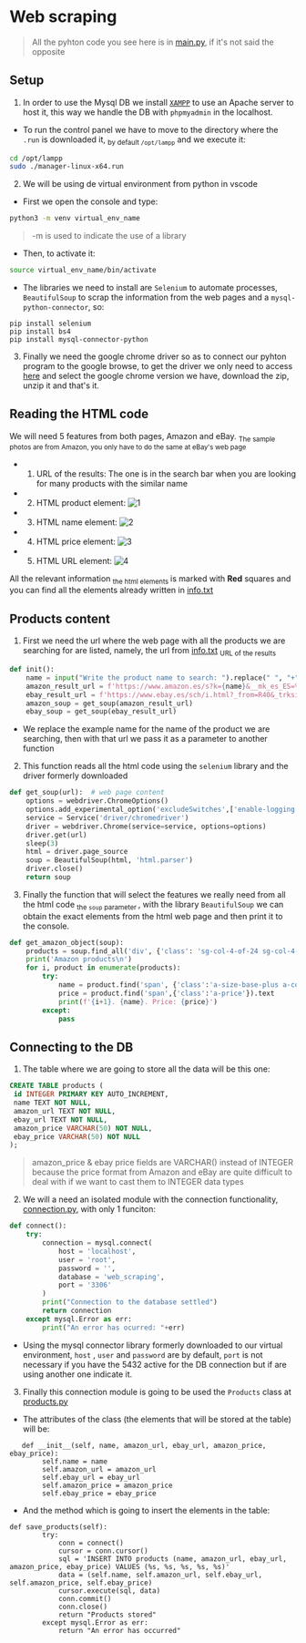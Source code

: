 # Web scraping

> All the pyhton code you see here is in [main.py](main.py), if it's not said the opposite

## Setup
1. In order to use the Mysql DB we install [`XAMPP`](https://www.apachefriends.org/es/index.html) to use an Apache server to host it, this way we handle the DB with ``phpmyadmin`` in the localhost.
- To run the control panel we have to move to the directory where the ``.run`` is downloaded it, <sub>by default `/opt/lampp`</sub> and we execute it:
```bash
cd /opt/lampp
sudo ./manager-linux-x64.run
```

2. We will be using de virtual environment from python in vscode
- First we open the console and type:
```bash
python3 -m venv virtual_env_name
```
> -m is used to indicate the use of a library
- Then, to activate it:
```bash
source virtual_env_name/bin/activate
```
- The libraries we need to install are `Selenium` to automate processes, `BeautifulSoup` to scrap the information from the web pages and a ``mysql-python-connector``, so:
```shell
pip install selenium
pip install bs4
pip install mysql-connector-python
```
3. Finally we need the google chrome driver so as to connect our pyhton program to the google browse, to get the driver we only need to access [here](https://sites.google.com/chromium.org/driver/downloads) and select the google chrome version we have, download the zip, unzip it and that's it.

## Reading the HTML code
We will need 5 features from both pages, Amazon and eBay. <sub> The sample photos are from Amazon, you only have to do the same at eBay's web page </sub>
- 1. URL of the results: The one is in the search bar when you are looking for many products with the similar name
- 2. HTML product element:
 ![1](https://github.com/RogerCL24/Web-Scraping/assets/90930371/9be528f9-3500-48d4-acc6-2470aa9968f6)
 
- 3. HTML name element:
 ![2](https://github.com/RogerCL24/Web-Scraping/assets/90930371/ab2bc512-556d-4529-97bc-1636a835910a)
   
- 4. HTML price element:
 ![3](https://github.com/RogerCL24/Web-Scraping/assets/90930371/ae46b69d-8b52-4aa3-8514-1ff216de5dcd)

- 5. HTML URL element:
![4](https://github.com/RogerCL24/Web-Scraping/assets/90930371/3eda05f2-50d2-4a5c-b67a-8bacbdef1ab3)

All the relevant information <sub> the html elements </sub> is marked with **Red** squares and you can find all the elements already written in [info.txt](info.txt)

## Products content
1. First we need the url where the web page with all the products we are searching for are listed, namely, the url from [info.txt](info.txt) <sub> URL of the results </sub>
```python
def init():
    name = input("Write the product name to search: ").replace(" ", "+")
    amazon_result_url = f'https://www.amazon.es/s?k={name}&__mk_es_ES=%C3%85M%C3%85%C5%BD%C3%95%C3%91&crid=N76EZZXYML22&sprefix={name}%2Caps%2C107&ref=nb_sb_noss_1'
    ebay_result_url = f'https://www.ebay.es/sch/i.html?_from=R40&_trksid=p2334524.m570.l1313&_nkw={name}&_sacat=0&LH_TitleDesc=0&_odkw=c922&_osacat=0'
    amazon_soup = get_soup(amazon_result_url)
    ebay_soup = get_soup(ebay_result_url)
```
- We replace the example name for the name of the product we are searching, then with that url we pass it as a parameter to another function

2. This function reads all the html code using the ``selenium`` library and the driver formerly downloaded
```python
def get_soup(url):  # web page content 
    options = webdriver.ChromeOptions()
    options.add_experimental_option('excludeSwitches',['enable-logging'])
    service = Service('driver/chromedriver')
    driver = webdriver.Chrome(service=service, options=options)
    driver.get(url)
    sleep(3)
    html = driver.page_source
    soup = BeautifulSoup(html, 'html.parser')
    driver.close()
    return soup
```

3. Finally the function that will select the features we really need from all the html code <sub> the `soup` parameter </sub>, with the library ``BeautifulSoup`` we can obtain the exact elements from the html web page and then print it to the console.

```python
def get_amazon_object(soup):
    products = soup.find_all('div', {'class': 'sg-col-4-of-24 sg-col-4-of-12 s-result-item s-asin sg-col-4-of-16 sg-col s-widget-spacing-small sg-col-4-of-20'})
    print('Amazon products\n')
    for i, product in enumerate(products):
        try:
            name = product.find('span', {'class':'a-size-base-plus a-color-base a-text-normal'}).text
            price = product.find('span',{'class':'a-price'}).text
            print(f'{i+1}. {name}. Price: {price}')
        except:
            pass
```

## Connecting to the DB

1. The table where we are going to store all the data will be this one:
```SQL
CREATE TABLE products (
 id INTEGER PRIMARY KEY AUTO_INCREMENT,
 name TEXT NOT NULL,
 amazon_url TEXT NOT NULL,
 ebay_url TEXT NOT NULL,
 amazon_price VARCHAR(50) NOT NULL,
 ebay_price VARCHAR(50) NOT NULL
);
```
> amazon_price & ebay price fields are VARCHAR() instead of INTEGER because the price format from Amazon and eBay are quite difficult to deal with if we want to cast them to INTEGER data types

2. We will a need an isolated module with the connection functionality, [connection.py](connection.py), with only 1 funciton:
```python
def connect():
    try:
        connection = mysql.connect(
            host = 'localhost',
            user = 'root',
            password = '',
            database = 'web_scraping',
            port = '3306'
        )
        print("Connection to the database settled")
        return connection
    except mysql.Error as err:
        print("An error has ocurred: "+err)
```
- Using the mysql connector library formerly downloaded to our virtual environment, `host` , `user` and `password` are by default, `port` is not necessary if you have the 5432 active for the DB connection but if are using another one indicate it.

3. Finally this connection module is going to be used the `Products` class at [products.py](products.py)
- The attributes of the class (the elements that will be stored at the table) will be:
```pyhton
   def __init__(self, name, amazon_url, ebay_url, amazon_price, ebay_price):
        self.name = name
        self.amazon_url = amazon_url
        self.ebay_url = ebay_url
        self.amazon_price = amazon_price
        self.ebay_price = ebay_price
  ```
- And the method which is going to insert the elements in the table:
```
def save_products(self):
        try:
            conn = connect()
            cursor = conn.cursor()
            sql = 'INSERT INTO products (name, amazon_url, ebay_url, amazon_price, ebay_price) VALUES (%s, %s, %s, %s, %s)'
            data = (self.name, self.amazon_url, self.ebay_url, self.amazon_price, self.ebay_price)
            cursor.execute(sql, data)
            conn.commit()
            conn.close()
            return "Products stored"
        except mysql.Error as err:
            return "An error has occurred"
```
